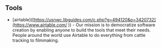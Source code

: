 ## Tools
- [airtable]([https://usnwc.libguides.com/c.php?g=494120&p=3420732](https://www.airtable.com/ )) -  Our mission is to democratize software creation by enabling anyone to build the tools that meet their needs. People around the world use Airtable to do everything from cattle tracking to filmmaking.
